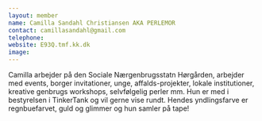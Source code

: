 ```yaml
---
layout: member
name: Camilla Sandahl Christiansen AKA PERLEMOR
contact: camillasandahl@gmail.com
telephone:
website: E93Q.tmf.kk.dk
image:
---
```

Camilla arbejder på den Sociale Nærgenbrugsstatn Hørgården, arbejder med events, borger invitationer, unge, affalds-projekter, lokale institutioner, kreative genbrugs workshops, selvfølgelig perler mm.
Hun er med i bestyrelsen i TinkerTank og vil gerne vise rundt. Hendes yndlingsfarve er regnbuefarvet, guld og glimmer og hun samler på tape!
